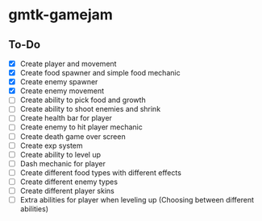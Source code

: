 # gmtk-gamejam
## To-Do
- [x] Create player and movement
- [x] Create food spawner and simple food mechanic
- [x] Create enemy spawner
- [x] Create enemy movement
- [ ] Create ability to pick food and growth
- [ ] Create ability to shoot enemies and shrink
- [ ] Create health bar for player
- [ ] Create enemy to hit player mechanic
- [ ] Create death game over screen
- [ ] Create exp system
- [ ] Create ability to level up
- [ ] Dash mechanic for player
- [ ] Create different food types with different effects
- [ ] Create different enemy types
- [ ] Create different player skins
- [ ] Extra abilities for player when leveling up (Choosing between different abilities)